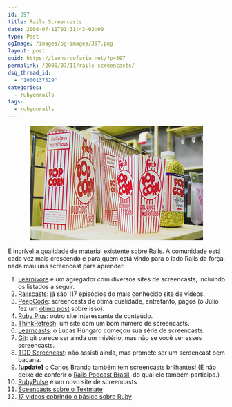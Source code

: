 ```yaml
---
id: 397
title: Rails Screencasts
date: 2008-07-11T01:31:43-03:00
type: Post
ogImage: /images/og-images/397.png
layout: post
guid: https://leonardofaria.net/?p=397
permalink: /2008/07/11/rails-screencasts/
dsq_thread_id:
  - "1000137529"
categories:
  - rubyonrails
tags:
  - rubyonrails
---
```

<center>
  <a href='http://www.flickr.com/photos/belfathus/534214937/'><img src="/wp-content/uploads/2008/07/popcorn.jpg" /></a>
</center>

É incrível a qualidade de material existente sobre Rails. A comunidade está cada vez mais crescendo e para quem está vindo para o lado Rails da força, nada mau uns screencast para aprender.

  1. [Learnivore](http://www.learnivore.com/) é um agregador com diversos sites de screencasts, incluindo os listados a seguir.
  2. [Railscasts](http://www.railscasts.com/): já são 117 episódios do mais conhecido site de vídeos.
  3. [PeepCode](http://www.peepcode.com/): screencasts de ótima qualidade, entretanto, pagos (o Júlio fez um [ótimo post](http://www.monteiro.eti.br/2008/07/08/investimento-nao-e-perder-dinheiro-e-se-preparar-para-ganhar-mais/) sobre isso).
  4. [Ruby Plus](http://www.rubyplus.org/): outro site interessante de conteúdo.
  5. [ThinkRefresh](http://www.thinkrefresh.com/): um site com um bom número de screencasts.
  6. [Learncasts](http://www.makemesimple.com/blog/category/learncast/): o Lucas Húngaro começou sua série de screencasts.
  7. [Git](http://www.gitcasts.com/): git parece ser ainda um mistério, mas não se você ver esses screencasts.
  8. [TDD Screencast](http://kanemar.com/2006/03/18/screencast-of-test-driven-development-with-ruby-part-2-exceptions/): não assisti ainda, mas promete ser um screencast bem bacana.
  9. **[update]** o [Carlos Brando](http://www.nomedojogo.com/) também tem [screencasts](http://www.nomedojogo.com/category/screencast/) brilhantes! (E não deixe de conferir o [Rails Podcast Brasil](http://podcast.rubyonrails.pro.br), do qual ele também participa.)
 10. [RubyPulse](http://www.rubypulse.com/) é um novo site de screencasts
 11. [Sceencasts sobre o Textmate](http://derekneighbors.com/category/community/textmate/)
 12. [17 videos cobrindo o básico sobre Ruby](http://www.rubyinside.com.br/17-videos-cobrindo-o-basico-de-ruby-1183)
